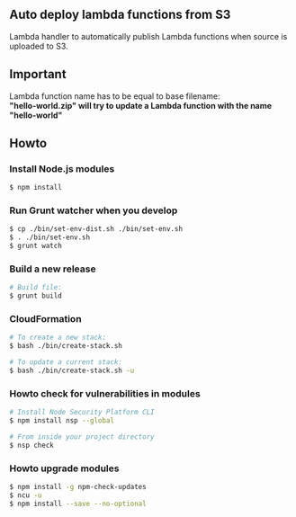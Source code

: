 ## Auto deploy lambda functions from S3

Lambda handler to automatically publish Lambda functions when source is uploaded to S3.

## Important
Lambda function name has to be equal to base filename:   
__"hello-world.zip" will try to update a Lambda function with the name "hello-world"__

## Howto

### Install Node.js modules

```bash
$ npm install
```

### Run Grunt watcher when you develop

```bash
$ cp ./bin/set-env-dist.sh ./bin/set-env.sh
$ . ./bin/set-env.sh
$ grunt watch
```

### Build a new release

```bash
# Build file:
$ grunt build
```


### CloudFormation

```bash
# To create a new stack:
$ bash ./bin/create-stack.sh

# To update a current stack:
$ bash ./bin/create-stack.sh -u
```


### Howto check for vulnerabilities in modules
```bash
# Install Node Security Platform CLI
$ npm install nsp --global  

# From inside your project directory
$ nsp check  
```

### Howto upgrade modules
```bash
$ npm install -g npm-check-updates
$ ncu -u
$ npm install --save --no-optional
```
